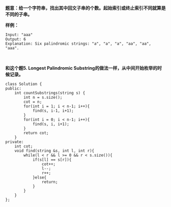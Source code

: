 **题意：给一个字符串，找出其中回文子串的个数。起始索引或终止索引不同就算是不同的子串。**

**样例：**

```
Input: "aaa"
Output: 6
Explanation: Six palindromic strings: "a", "a", "a", "aa", "aa", "aaa".
```

<br/>

**和这个题5. Longest Palindromic Substring的做法一样，从中间开始枚举的时候记录。**

```
class Solution {
public:
    int countSubstrings(string s) {
        int n = s.size();
        cot = n;
        for(int i = 1; i < n-1; i++){
            find(s, i-1, i+1);
        }
        for(int i = 0; i < n-1; i++){
            find(s, i, i+1);
        }
        return cot;
    }
private:
    int cot;
    void find(string &s, int l, int r){
        while(l < r && l >= 0 && r < s.size()){
            if(s[l] == s[r]){
                cot++;
                l--;
                r++;
            }else{
                return;
            }
        }
    }
};
```
